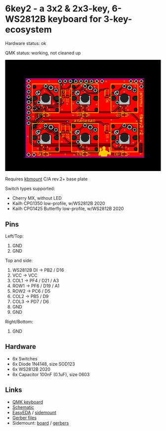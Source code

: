 # 6key2 - a 3x2 & 2x3-key, 6-WS2812B keyboard for 3-key-ecosystem

Hardware status: ok

QMK status: working, not cleaned up

![](board.png)

Requires [kbmount](../kbmount/) C/A rev.2+ base plate

Switch types supported:

* Cherry MX, without LED
* Kailh CPG1350 low-profile, w/WS2812B 2020
* Kailh CPG1425 Butterfly low-profile, w/WS2812B 2020

## Pins

Left/Top:

1. GND
2. GND

Top and side:

1. WS2812B DI -> PB2 / D16
2. VCC -> VCC
3. COL1 -> PF4 / D21 / A3
4. ROW1 -> PF6 / D19 / A1
5. ROW2 -> PC6 / D5
6. COL2 -> PB5 / D9
7. COL3 -> PD7 / D6
8. GND
9. GND

Right/Bottom:

1. GND

## Hardware

* 6x Switches
* 6x Diode 1N4148, size SOD123
* 6x WS2812B 2020
* 6x Capacitor 100nF (0.1uF), size 0603

## Links

* [QMK keyboard](https://github.com/softplus/3keyecosystem-qmk/tree/main/6key2)
* [Schematic](schematic.pdf)
* [EasyEDA](https://easyeda.com/editor#id=0337f5be63b347af9cc7bd1799a95ee6)
  / [sidemount](https://easyeda.com/editor#id=b84796d454ab4c84848290706b596876)
* [Gerber files](gerber.zip)
* Sidemount: [board](board-side.png) / [gerbers](gerber-side.zip)
